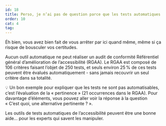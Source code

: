 ```yaml
---
id: 18
title: Perso, je n’ai pas de question parce que les tests automatiques disent déjà que mon site est accessible
order: 10
cat: 4
tag:
---
```


Éh bien, vous avez bien fait de vous arrêter par ici quand même, même si ça risque de bousculer vos certitudes.

Aucun outil automatique ne peut réaliser un audit de conformité Référentiel général d’amélioration de l’accessibilité (RGAA). Le RGAA est composé de 106 critères faisant l’objet de 250 tests, et seuls environ 25 % de ces tests peuvent être évalués automatiquement -&nbsp;sans jamais recouvrir un seul critère dans sa totalité. 

<div class="fr-callout fr-callout--purple-glycine fr-mt-4w">
        <p class="fr-callout__text"><span aria-hidden="true">💡</span> Un bon exemple pour expliquer que les tests ne sont pas automatisables, c’est l’évaluation de la «&nbsp;pertinence&nbsp;» (21 occurrences dans le RGAA). Pour davantage d’éléments, vous pouvez aller voir la réponse à la question «&nbsp;C’est quoi, une alternative pertinente ?&nbsp;».</p>
</div>

Les outils de tests automatiques de l’accessibilité peuvent être une bonne aide… pour les experts qui savent les manipuler.
